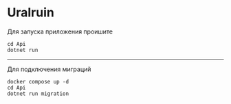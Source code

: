 # Uralruin
Для запуска приложения проишите
```
cd Api
dotnet run
```
---
Для подключения миграций
```
docker compose up -d
cd Api
dotnet run migration
```
